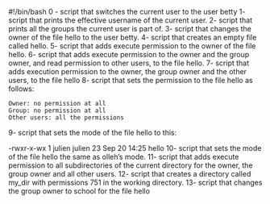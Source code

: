 #!/bin/bash
0 - script that switches the current user to the user betty
1- script that prints the effective username of the current user.
2- script that prints all the groups the current user is part of.
3- script that changes the owner of the file hello to the user betty.
4- script that creates an empty file called hello.
5- script that adds execute permission to the owner of the file hello.
6- script that adds execute permission to the owner and the group owner, and read permission to other users, to the file hello.
7- script that adds execution permission to the owner, the group owner and the other users, to the file hello
8- script that sets the permission to the file hello as follows:

    Owner: no permission at all
    Group: no permission at all
    Other users: all the permissions
9- script that sets the mode of the file hello to this:

-rwxr-x-wx 1 julien julien 23 Sep 20 14:25 hello
10- script that sets the mode of the file hello the same as olleh’s mode.
11- script that adds execute permission to all subdirectories of the current directory for the owner, the group owner and all other users.
12- script that creates a directory called my_dir with permissions 751 in the working directory.
13- script that changes the group owner to school for the file hello